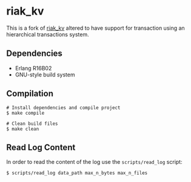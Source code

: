 # riak_kv

This is a fork of [riak_kv](https://github.com/basho/riak_kv) altered to have support for transaction using an hierarchical transactions system.

## Dependencies

- Erlang R16B02
- GNU-style build system

## Compilation 

```
# Install dependencies and compile project
$ make compile 

# Clean build files 
$ make clean
```

## Read Log Content

In order to read the content of the log use the `scripts/read_log` script:

```
$ scripts/read_log data_path max_n_bytes max_n_files
```
